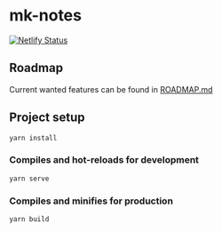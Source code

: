 # mk-notes
[![Netlify Status](https://api.netlify.com/api/v1/badges/7e95ab40-6d50-4391-b42f-27f15aad7ce1/deploy-status)](https://app.netlify.com/sites/romantic-torvalds-50b43f/deploys)

## Roadmap

Current wanted features can be found in [ROADMAP.md](ROADMAP.md)

## Project setup
```
yarn install
```

### Compiles and hot-reloads for development
```
yarn serve
```

### Compiles and minifies for production
```
yarn build
```
